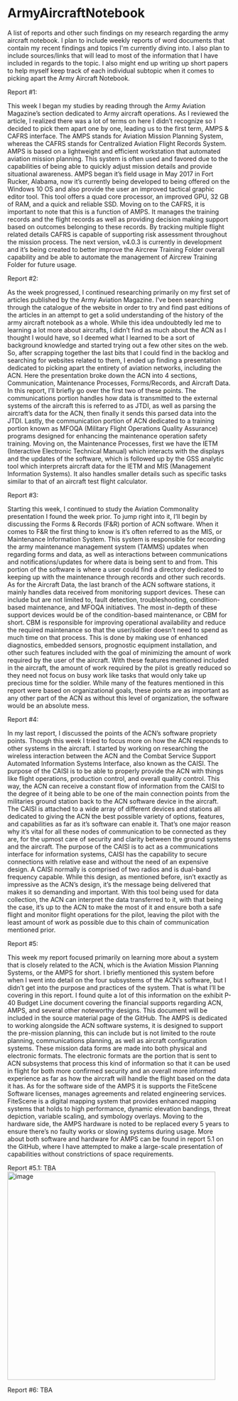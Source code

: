 # ArmyAircraftNotebook
A list of reports and other such findings on my research regarding the army aircraft notebook. I plan to include weekly reports of word documents that contain my recent findings and topics I'm currently diving into. I also plan to include sources/links that will lead to most of the information that I have included in regards to the topic. I also might end up writing up short papers to help myself keep track of each individual subtopic when it comes to picking apart the Army Aircraft Notebook. 
	
   Report #1:

   This week I began my studies by reading through the Army Aviation Magazine’s section dedicated to Army aircraft operations. As I reviewed the article, I realized there was a lot of terms on here I didn’t recognize so I decided to pick them apart one by one, leading us to the first term, AMPS & CAFRS interface. The AMPS stands for Aviation Mission Planning System, whereas the CAFRS stands for Centralized Aviation Flight Records System. AMPS is based on a lightweight and efficient workstation that automated aviation mission planning. This system is often used and favored due to the capabilities of being able to quickly adjust mission details and provide situational awareness. AMPS began it’s field usage in May 2017 in Fort Rucker, Alabama, now it’s currently being developed to being offered on the Windows 10 OS and also provide the user an improved tactical graphic editor tool. This tool offers a quad core processor, an improved GPU, 32 GB of RAM, and a quick and reliable SSD. Moving on to the CAFRS, it is important to note that this is a function of AMPS. It manages the training records and the flight records as well as providing decision making support based on outcomes belonging to these records. By tracking multiple flight related details CAFRS is capable of supporting risk assessment throughout the mission process. The next version, v4.0.3 is currently in development and it’s being created to better improve the Aircrew Training Folder overall capability and be able to automate the management of Aircrew Training Folder for future usage. 
	
   Report #2:
	
   As the week progressed, I continued researching primarily on my first set of articles published by the Army Aviation Magazine. I’ve been searching through the catalogue of the website in order to try and find past editions of the articles in an attempt to get a solid understanding of the history of the army aircraft notebook as a whole. While this idea undoubtedly led me to learning a lot more about aircrafts, I didn’t find as much about the ACN as I thought I would have, so I deemed what I learned to be a sort of background knowledge and started trying out a few other sites on the web. So, after scrapping together the last bits that I could find in the backlog and searching for websites related to them, I ended up finding a presentation dedicated to picking apart the entirety of aviation networks, including the ACN. Here the presentation broke down the ACN into 4 sections, Communication, Maintenance Processes, Forms/Records, and Aircraft Data. In this report, I’ll briefly go over the first two of these points. The communications portion handles how data is transmitted to the external systems of the aircraft this is referred to as JTDI, as well as parsing the aircraft’s data for the ACN, then finally it sends this parsed data into the JTDI. Lastly, the communication portion of ACN dedicated to a training portion known as MFOQA (Military Flight Operations Quality Assurance) programs designed for enhancing the maintenance operation safety training. Moving on, the Maintenance Processes, first we have the IETM (Interactive Electronic Technical Manual) which interacts with the displays and the updates of the software, which is followed up by the GSS analytic tool which interprets aircraft data for the IETM and MIS (Management Information Systems). It also handles smaller details such as specific tasks similar to that of an aircraft test flight calculator. 
	
   Report #3:
	
   Starting this week, I continued to study the Aviation Commonality presentation I found the week prior. To jump right into it, I’ll begin by discussing the Forms & Records (F&R) portion of ACN software. When it comes to F&R the first thing to know is it’s often referred to as the MIS, or Maintenance Information System. This system is responsible for recording the army maintenance management system (TAMMS) updates when regarding forms and data, as well as interactions between communications and notifications/updates for where data is being sent to and from. This portion of the software is where a user could find a directory dedicated to keeping up with the maintenance through records and other such records. As for the Aircraft Data, the last branch of the ACN software stations, it mainly handles data received from monitoring support devices. These can include but are not limited to, fault detection, troubleshooting, condition-based maintenance, and MFOQA initiatives. The most in-depth of these support devices would be of the condition-based maintenance, or CBM for short. CBM is responsible for improving operational availability and reduce the required maintenance so that the user/soldier doesn’t need to spend as much time on that process. This is done by making use of enhanced diagnostics, embedded sensors, prognostic equipment installation, and other such features included with the goal of minimizing the amount of work required by the user of the aircraft. With these features mentioned included in the aircraft, the amount of work required by the pilot is greatly reduced so they need not focus on busy work like tasks that would only take up precious time for the soldier. While many of the features mentioned in this report were based on organizational goals, these points are as important as any other part of the ACN as without this level of organization, the software would be an absolute mess.

   Report #4:
   
   In my last report, I discussed the points of the ACN’s software propriety points. Though this week I tried to focus more on how the ACN responds to other systems in the aircraft. I started by working on researching the wireless interaction between the ACN and the Combat Service Support Automated Information Systems Interface, also known as the CAISI. The purpose of the CAISI is to be able to properly provide the ACN with things like flight operations, production control, and overall quality control. This way, the ACN can receive a constant flow of information from the CAISI to the degree of it being able to be one of the main connection points from the militaries ground station back to the ACN software device in the aircraft. The CAISI is attached to a wide array of different devices and stations all dedicated to giving the ACN the best possible variety of options, features, and capabilities as far as it’s software can enable it. That’s one major reason why it’s vital for all these nodes of communication to be connected as they are, for the upmost care of security and clarity between the ground systems and the aircraft. The purpose of the CAISI is to act as a communications interface for information systems, CAISI has the capability to secure connections with relative ease and without the need of an expensive design. A CAISI normally is comprised of two radios and is dual-band frequency capable. While this design, as mentioned before, isn’t exactly as impressive as the ACN’s design, it’s the message being delivered that makes it so demanding and important. With this tool being used for data collection, the ACN can interpret the data transferred to it, with that being the case, it’s up to the ACN to make the most of it and ensure both a safe flight and monitor flight operations for the pilot, leaving the pilot with the least amount of work as possible due to this chain of communication mentioned prior. 
	
   Report #5: 
   
   This week my report focused primarily on learning more about a system that is closely related to the ACN, which is the Aviation Mission Planning Systems, or the AMPS for short. I briefly mentioned this system before when I went into detail on the four subsystems of the ACN’s software, but I didn’t get into the purpose and practices of the system. That is what I’ll be covering in this report. I found quite a lot of this information on the exhibit P-40 Budget Line document covering the financial supports regarding ACN, AMPS, and several other noteworthy designs. This document will be included in the source material page of the GitHub. The AMPS is dedicated to working alongside the ACN software systems, it is designed to support the pre-mission planning, this can include but is not limited to the route planning, communications planning, as well as aircraft configuration systems. These mission data forms are made into both physical and electronic formats. The electronic formats are the portion that is sent to ACN subsystems that process this kind of information so that it can be used in flight for both more confirmed security and an overall more informed experience as far as how the aircraft will handle the flight based on the data it has. As for the software side of the AMPS it is supports the FiteScene Software licenses, manages agreements and related engineering services. FiteScene is a digital mapping system that provides enhanced mapping systems that holds to high performance, dynamic elevation bandings, threat depiction, variable scaling, and symbology overlays. Moving to the hardware side, the AMPS hardware is noted to be replaced every 5 years to ensure there’s no faulty works or slowing systems during usage. More about both software and hardware for AMPS can be found in report 5.1 on the GitHub, where I have attempted to make a large-scale presentation of capabilities without constrictions of space requirements.
   
   Report #5.1: TBA
   <img width="468" alt="image" src="https://user-images.githubusercontent.com/49965790/156759396-c0df1576-00f6-4511-bff4-5dee3e4439ac.png">

   Report #6: TBA

